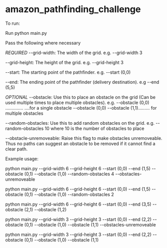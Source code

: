 # amazon_pathfinding_challenge

To run:

Run python main.py

Pass the following where necessary

*REQUIRED*
 --grid-width: The width of the grid. e.g. --grid-width 3

 --grid-height: The height of the grid. e.g. --grid-height 3

 --start: The starting point of the pathfinder. e.g. --start (0,0)

 --end: The ending point of the pathfinder (delivery destination). e.g --end (5,5)

*OPTIONAL*
 --obstacle: Use this to place an obstacle on the grid (Can be used multiple times to place multiple obstacles). 
        e.g. --obstacle (0,0)      .............. ....for a single obstacle
            --obstacle (0,0) --obstacle (1,1)......... for multiple obstacles

 --random-obstacles: Use this to add random obstacles on the grid. e.g. --random-obstacles 10 where 10 is the number of obstacles to place

 --obstacle-unremoveable: Raise this flag to make obstacles unremoveable. Thus no paths can suggest an obstacle to be removed if it cannot find a clear path.



Example usage:

python main.py --grid-width 6 --grid-height 6 --start (0,0) --end (1,5) --obstacle (0,1) --obstacle (1,0) --random-obstacles 4 --obstacles-unremoveable

python main.py --grid-width 6 --grid-height 6 --start (0,0) --end (1,5) --obstacle (0,1) --obstacle (1,0) --random-obstacles 2

python main.py --grid-width 6 --grid-height 6 --start (0,0) --end (3,5) --obstacle (2,1) --obstacle (1,2)

python main.py --grid-width 3 --grid-height 3 --start (0,0) --end (2,2) --obstacle (0,1) --obstacle (1,0) --obstacle (1,1) --obstacles-unremoveable

python main.py --grid-width 3 --grid-height 3 --start (0,0) --end (2,2) --obstacle (0,1) --obstacle (1,0) --obstacle (1,1)